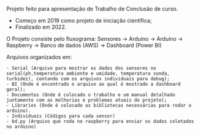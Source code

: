 Projeto feito para apresentação de Trabalho de Conclusão de curso.
- Começo em 2019 como projeto de iniciação científica;
- Finalizado em 2022.

O Projeto consiste pelo fluxograma:
	Sensores -> Arduino -> Arduino -> Raspberry -> Banco de dados (AWS) -> Dashboard (Power BI)

Arquivos organizados em:

	- Serial (Arquivo para mostrar os dados dos sensores no serial(ph,temperatura ambiente e umidade, temperatura sonda, turbidez), contando com os arquivos individuais para debug);
	- BI (Onde é encontrado o arquivo ao qual é mostrado a dashboard geral);
	- Documentos (Onde é colocado o trabalho e um manual detalhado juntamente com as melhorias e problemas atuais do projeto);
	- Libraries (Onde é colocado as bibliotecas necessárias para rodar o arduino).
	- Individuais (Códigos para cada sensor)
	- bd.py (Arquivo que roda no raspberry para enviar os dados coletados no arduino)

	
